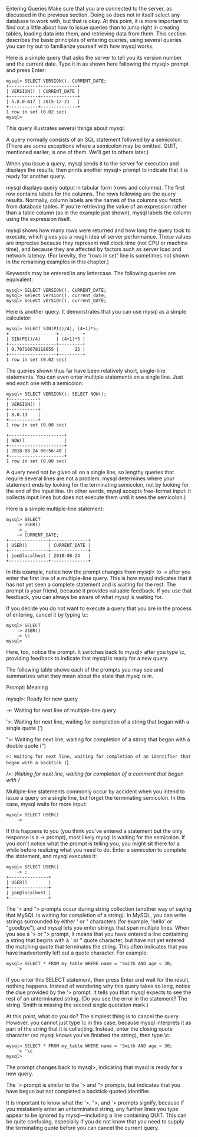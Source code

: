 Entering Queries
Make sure that you are connected to the server, as discussed in the previous section. Doing so does not in itself select any database to work with, but that is okay. At this point, it is more important to find out a little about how to issue queries than to jump right in creating tables, loading data into them, and retrieving data from them. This section describes the basic principles of entering queries, using several queries you can try out to familiarize yourself with how mysql works.

Here is a simple query that asks the server to tell you its version number and the current date. Type it in as shown here following the mysql> prompt and press Enter:
```mysql
mysql> SELECT VERSION(), CURRENT_DATE;
+-----------+--------------+
| VERSION() | CURRENT_DATE |
+-----------+--------------+
| 5.8.0-m17 | 2015-12-21   |
+-----------+--------------+
1 row in set (0.02 sec)
mysql>
```
This query illustrates several things about mysql:

A query normally consists of an SQL statement followed by a semicolon. (There are some exceptions where a semicolon may be omitted. QUIT, mentioned earlier, is one of them. We'll get to others later.)

When you issue a query, mysql sends it to the server for execution and displays the results, then prints another mysql> prompt to indicate that it is ready for another query.

mysql displays query output in tabular form (rows and columns). The first row contains labels for the columns. The rows following are the query results. Normally, column labels are the names of the columns you fetch from database tables. If you're retrieving the value of an expression rather than a table column (as in the example just shown), mysql labels the column using the expression itself.

mysql shows how many rows were returned and how long the query took to execute, which gives you a rough idea of server performance. These values are imprecise because they represent wall clock time (not CPU or machine time), and because they are affected by factors such as server load and network latency. (For brevity, the “rows in set” line is sometimes not shown in the remaining examples in this chapter.)

Keywords may be entered in any lettercase. The following queries are equivalent:
```mysql
mysql> SELECT VERSION(), CURRENT_DATE;
mysql> select version(), current_date;
mysql> SeLeCt vErSiOn(), current_DATE;
```
Here is another query. It demonstrates that you can use mysql as a simple calculator:
```mysql
mysql> SELECT SIN(PI()/4), (4+1)*5;
+------------------+---------+
| SIN(PI()/4)      | (4+1)*5 |
+------------------+---------+
| 0.70710678118655 |      25 |
+------------------+---------+
1 row in set (0.02 sec)
```
The queries shown thus far have been relatively short, single-line statements. You can even enter multiple statements on a single line. Just end each one with a semicolon:
```mysql
mysql> SELECT VERSION(); SELECT NOW();
+-----------+
| VERSION() |
+-----------+
| 8.0.13    |
+-----------+
1 row in set (0.00 sec)
```
```mysql
+---------------------+
| NOW()               |
+---------------------+
| 2018-08-24 00:56:40 |
+---------------------+
1 row in set (0.00 sec)
```
A query need not be given all on a single line, so lengthy queries that require several lines are not a problem. mysql determines where your statement ends by looking for the terminating semicolon, not by looking for the end of the input line. (In other words, mysql accepts free-format input: it collects input lines but does not execute them until it sees the semicolon.)

Here is a simple multiple-line statement:
```mysql
mysql> SELECT
    -> USER()
    -> ,
    -> CURRENT_DATE;
+---------------+--------------+
| USER()        | CURRENT_DATE |
+---------------+--------------+
| jon@localhost | 2018-08-24   |
+---------------+--------------+
```
In this example, notice how the prompt changes from mysql> to -> after you enter the first line of a multiple-line query. This is how mysql indicates that it has not yet seen a complete statement and is waiting for the rest. The prompt is your friend, because it provides valuable feedback. If you use that feedback, you can always be aware of what mysql is waiting for.

If you decide you do not want to execute a query that you are in the process of entering, cancel it by typing \c:
```mysql
mysql> SELECT
    -> USER()
    -> \c
mysql>
```
Here, too, notice the prompt. It switches back to mysql> after you type \c, providing feedback to indicate that mysql is ready for a new query.

The following table shows each of the prompts you may see and summarizes what they mean about the state that mysql is in.

Prompt: Meaning

mysql>:	Ready for new query

->:	Waiting for next line of multiple-line query

'>:	Waiting for next line, waiting for completion of a string that began with a single quote (')

">:	Waiting for next line, waiting for completion of a string that began with a double quote (")

`>:	Waiting for next line, waiting for completion of an identifier that began with a backtick (`)

/*>:	Waiting for next line, waiting for completion of a comment that began with /*

Multiple-line statements commonly occur by accident when you intend to issue a query on a single line, but forget the terminating semicolon. In this case, mysql waits for more input:
```mysql
mysql> SELECT USER()
    ->
```
If this happens to you (you think you've entered a statement but the only response is a -> prompt), most likely mysql is waiting for the semicolon. If you don't notice what the prompt is telling you, you might sit there for a while before realizing what you need to do. Enter a semicolon to complete the statement, and mysql executes it:
```mysql
mysql> SELECT USER()
    -> ;
+---------------+
| USER()        |
+---------------+
| jon@localhost |
+---------------+
```
The '> and "> prompts occur during string collection (another way of saying that MySQL is waiting for completion of a string). In MySQL, you can write strings surrounded by either ' or " characters (for example, 'hello' or "goodbye"), and mysql lets you enter strings that span multiple lines. When you see a '> or "> prompt, it means that you have entered a line containing a string that begins with a ' or " quote character, but have not yet entered the matching quote that terminates the string. This often indicates that you have inadvertently left out a quote character. For example:
```mysql
mysql> SELECT * FROM my_table WHERE name = 'Smith AND age < 30;
    '>
```
If you enter this SELECT statement, then press Enter and wait for the result, nothing happens. Instead of wondering why this query takes so long, notice the clue provided by the '> prompt. It tells you that mysql expects to see the rest of an unterminated string. (Do you see the error in the statement? The string 'Smith is missing the second single quotation mark.)

At this point, what do you do? The simplest thing is to cancel the query. However, you cannot just type \c in this case, because mysql interprets it as part of the string that it is collecting. Instead, enter the closing quote character (so mysql knows you've finished the string), then type \c:
```mysql
mysql> SELECT * FROM my_table WHERE name = 'Smith AND age < 30;
    '> '\c
mysql>
```
The prompt changes back to mysql>, indicating that mysql is ready for a new query.

The `> prompt is similar to the '> and "> prompts, but indicates that you have begun but not completed a backtick-quoted identifier.

It is important to know what the '>, ">, and `> prompts signify, because if you mistakenly enter an unterminated string, any further lines you type appear to be ignored by mysql—including a line containing QUIT. This can be quite confusing, especially if you do not know that you need to supply the terminating quote before you can cancel the current query.
